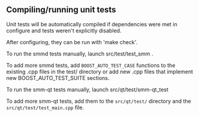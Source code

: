Compiling/running unit tests
------------------------------------

Unit tests will be automatically compiled if dependencies were met in configure
and tests weren't explicitly disabled.

After configuring, they can be run with 'make check'.

To run the smmd tests manually, launch src/test/test_smm .

To add more smmd tests, add `BOOST_AUTO_TEST_CASE` functions to the existing
.cpp files in the test/ directory or add new .cpp files that
implement new BOOST_AUTO_TEST_SUITE sections.

To run the smm-qt tests manually, launch src/qt/test/smm-qt_test

To add more smm-qt tests, add them to the `src/qt/test/` directory and
the `src/qt/test/test_main.cpp` file.
